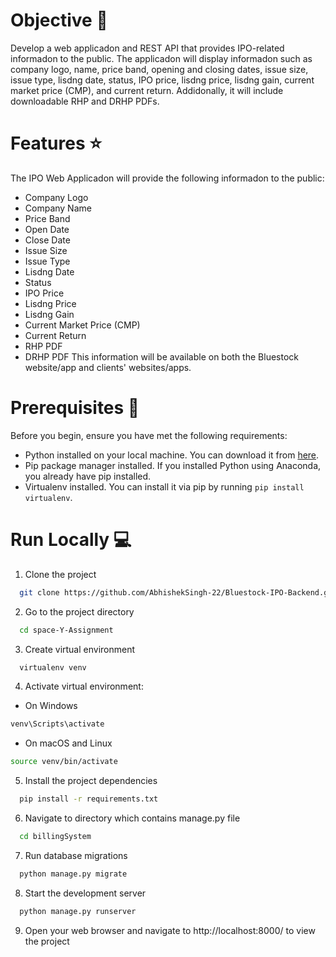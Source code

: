 # Objective 📖

Develop a web applicadon and REST API that provides IPO-related informadon to the public. The
applicadon will display informadon such as company logo, name, price band, opening and closing
dates, issue size, issue type, lisdng date, status, IPO price, lisdng price, lisdng gain, current market
price (CMP), and current return. Addidonally, it will include downloadable RHP and DRHP PDFs.

# Features ⭐

The IPO Web Applicadon will provide the following informadon to the public:
- Company Logo
- Company Name
- Price Band
- Open Date
- Close Date
- Issue Size
- Issue Type
- Lisdng Date
- Status
- IPO Price
- Lisdng Price
- Lisdng Gain
- Current Market Price (CMP)
- Current Return
- RHP PDF
- DRHP PDF
This information will be available on both the Bluestock website/app and clients' websites/apps.

# Prerequisites 🔨

Before you begin, ensure you have met the following requirements:
- Python installed on your local machine. You can download it from [here](https://www.python.org/downloads/).
- Pip package manager installed. If you installed Python using Anaconda, you already have pip installed.
- Virtualenv installed. You can install it via pip by running `pip install virtualenv`.


# Run Locally 💻

1. Clone the project

```bash
  git clone https://github.com/AbhishekSingh-22/Bluestock-IPO-Backend.git
```

2. Go to the project directory

```bash
  cd space-Y-Assignment
```

3. Create virtual environment

```bash
  virtualenv venv
```

4. Activate virtual environment:

 - On Windows

 ```bash
 venv\Scripts\activate
 ```

 - On macOS and Linux

  ```bash
 source venv/bin/activate
 ```

5. Install the project dependencies

```bash
  pip install -r requirements.txt
```

6. Navigate to directory which contains manage.py file

```bash
  cd billingSystem
```

7. Run database migrations

```bash
  python manage.py migrate
```

8. Start the development server

```bash
  python manage.py runserver
```

9. Open your web browser and navigate to http://localhost:8000/ to view the project


